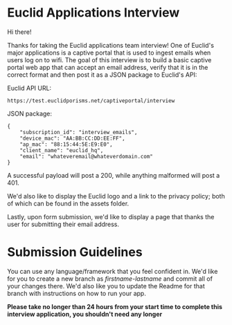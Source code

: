 # Euclid Applications Interview

Hi there!

Thanks for taking the Euclid applications team interview! One of Euclid's major applications is a captive portal that is used to ingest emails when users log on to wifi. The goal of this interview is to build a basic captive portal web app that can accept an email address, verify that it is in the correct format and then post it as a JSON package to Euclid's API: 

Euclid API URL:
```
https://test.euclidporisms.net/captiveportal/interview
```


JSON package:
```
{
	"subscription_id": "interview_emails",
	"device_mac": "AA:BB:CC:DD:EE:FF",
	"ap_mac": "88:15:44:5E:E9:E0",
	"client_name": "euclid_hq",
	"email": "whateveremail@whateverdomain.com"
}
```

A successful payload will post a 200, while anything malformed will post a 401.

We'd also like to display the Euclid logo and a link to the privacy policy; both of which can be found in the assets folder. 

Lastly, upon form submission, we'd like to display a page that thanks the user for submitting their email address. 

# Submission Guidelines
You can use any language/framework that you feel confident in.
We'd like for you to create a new branch as <i>firstname-lastname</i> and commit all of your changes there. We'd also like you to update the Readme for that branch with instructions on how to run your app.

<b>Please take no longer than 24 hours from your start time to complete this interview application, you shouldn't need any longer</b> 
